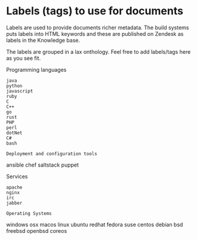 Labels (tags) to use for documents
==================================

Labels are used to provide documents richer metadata. The build systems puts
labels into HTML keywords and these are published on Zendesk as labels in the
Knowledge base.

The labels are grouped in a lax onthology. Feel free to add labels/tags here as you see fit.

Programming languages
~~~~~~~~~~~~~~~~~~~~~
java
python
javascript
ruby
C
C++
go
rust
PHP
perl
dotNet
C#
bash

Deployment and configuration tools
~~~~~~~~~~~~~~~~~~~~~~~~~~~~~~~~~~
ansible
chef
saltstack
puppet

Services
~~~~~~~~
apache
nginx
irc
jabber

Operating Systems
~~~~~~~~~~~~~~~~~
windows
osx
macos
linux
ubuntu
redhat
fedora
suse
centos
debian
bsd
freebsd
openbsd
coreos
